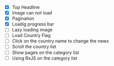 - [X] Top Headline
- [X] Image can not load
- [X] Pagination
- [X] Loadig progress bar
- [ ] Lazy loading image
- [ ] Load Country Flag
- [ ] Click on the country name to change the news
- [ ] Scroll the country list
- [ ] Show pages on the category list
- [ ] Using RxJS on the category list
